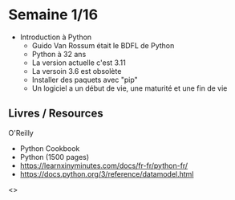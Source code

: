 # Semaine 1/16

- Introduction à Python
  - Guido Van Rossum était le BDFL de Python
  - Python à 32 ans
  - La version actuelle c'est 3.11 
  - La versoin 3.6 est obsolète
  - Installer des paquets avec "pip"
  - Un logiciel a un début de vie, une maturité et une fin de vie

## Livres / Resources

O'Reilly
- Python Cookbook
- Python (1500 pages)
- https://learnxinyminutes.com/docs/fr-fr/python-fr/
- https://docs.python.org/3/reference/datamodel.html

<>